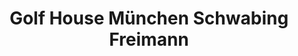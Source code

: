 ---
title: "Golf House München Schwabing Freimann"
url: /muenchen/golf-house-muenchen-schwabing-freimann/
shop: Sport
---